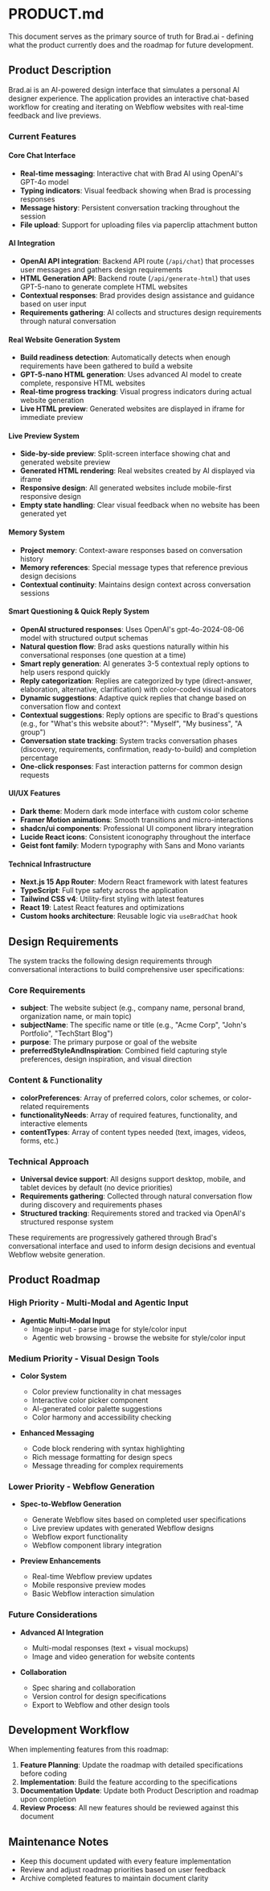 # PRODUCT.md

This document serves as the primary source of truth for Brad.ai - defining what the product currently does and the roadmap for future development.

## Product Description

Brad.ai is an AI-powered design interface that simulates a personal AI designer experience. The application provides an interactive chat-based workflow for creating and iterating on Webflow websites with real-time feedback and live previews.

### Current Features

#### Core Chat Interface
- **Real-time messaging**: Interactive chat with Brad AI using OpenAI's GPT-4o model
- **Typing indicators**: Visual feedback showing when Brad is processing responses
- **Message history**: Persistent conversation tracking throughout the session
- **File upload**: Support for uploading files via paperclip attachment button

#### AI Integration
- **OpenAI API integration**: Backend API route (`/api/chat`) that processes user messages and gathers design requirements
- **HTML Generation API**: Backend route (`/api/generate-html`) that uses GPT-5-nano to generate complete HTML websites
- **Contextual responses**: Brad provides design assistance and guidance based on user input
- **Requirements gathering**: AI collects and structures design requirements through natural conversation

#### Real Website Generation System
- **Build readiness detection**: Automatically detects when enough requirements have been gathered to build a website
- **GPT-5-nano HTML generation**: Uses advanced AI model to create complete, responsive HTML websites
- **Real-time progress tracking**: Visual progress indicators during actual website generation
- **Live HTML preview**: Generated websites are displayed in iframe for immediate preview

#### Live Preview System
- **Side-by-side preview**: Split-screen interface showing chat and generated website preview
- **Generated HTML rendering**: Real websites created by AI displayed via iframe
- **Responsive design**: All generated websites include mobile-first responsive design
- **Empty state handling**: Clear visual feedback when no website has been generated yet

#### Memory System
- **Project memory**: Context-aware responses based on conversation history
- **Memory references**: Special message types that reference previous design decisions
- **Contextual continuity**: Maintains design context across conversation sessions

#### Smart Questioning & Quick Reply System
- **OpenAI structured responses**: Uses OpenAI's gpt-4o-2024-08-06 model with structured output schemas
- **Natural question flow**: Brad asks questions naturally within his conversational responses (one question at a time)
- **Smart reply generation**: AI generates 3-5 contextual reply options to help users respond quickly
- **Reply categorization**: Replies are categorized by type (direct-answer, elaboration, alternative, clarification) with color-coded visual indicators
- **Dynamic suggestions**: Adaptive quick replies that change based on conversation flow and context
- **Contextual suggestions**: Reply options are specific to Brad's questions (e.g., for "What's this website about?": "Myself", "My business", "A group")
- **Conversation state tracking**: System tracks conversation phases (discovery, requirements, confirmation, ready-to-build) and completion percentage
- **One-click responses**: Fast interaction patterns for common design requests

#### UI/UX Features
- **Dark theme**: Modern dark mode interface with custom color scheme
- **Framer Motion animations**: Smooth transitions and micro-interactions
- **shadcn/ui components**: Professional UI component library integration
- **Lucide React icons**: Consistent iconography throughout the interface
- **Geist font family**: Modern typography with Sans and Mono variants

#### Technical Infrastructure
- **Next.js 15 App Router**: Modern React framework with latest features
- **TypeScript**: Full type safety across the application
- **Tailwind CSS v4**: Utility-first styling with latest features
- **React 19**: Latest React features and optimizations
- **Custom hooks architecture**: Reusable logic via `useBradChat` hook

## Design Requirements

The system tracks the following design requirements through conversational interactions to build comprehensive user specifications:

### Core Requirements
- **subject**: The website subject (e.g., company name, personal brand, organization name, or main topic)
- **subjectName**: The specific name or title (e.g., "Acme Corp", "John's Portfolio", "TechStart Blog")
- **purpose**: The primary purpose or goal of the website
- **preferredStyleAndInspiration**: Combined field capturing style preferences, design inspiration, and visual direction

### Content & Functionality
- **colorPreferences**: Array of preferred colors, color schemes, or color-related requirements
- **functionalityNeeds**: Array of required features, functionality, and interactive elements
- **contentTypes**: Array of content types needed (text, images, videos, forms, etc.)

### Technical Approach
- **Universal device support**: All designs support desktop, mobile, and tablet devices by default (no device priorities)
- **Requirements gathering**: Collected through natural conversation flow during discovery and requirements phases
- **Structured tracking**: Requirements stored and tracked via OpenAI's structured response system

These requirements are progressively gathered through Brad's conversational interface and used to inform design decisions and eventual Webflow website generation.

## Product Roadmap

### High Priority - Multi-Modal and Agentic Input

- **Agentic Multi-Modal Input**
  - Image input - parse image for style/color input
  - Agentic web browsing - browse the website for style/color input

### Medium Priority - Visual Design Tools

- **Color System**
  - Color preview functionality in chat messages
  - Interactive color picker component
  - AI-generated color palette suggestions
  - Color harmony and accessibility checking

- **Enhanced Messaging**
  - Code block rendering with syntax highlighting
  - Rich message formatting for design specs
  - Message threading for complex requirements

### Lower Priority - Webflow Generation

- **Spec-to-Webflow Generation**
  - Generate Webflow sites based on completed user specifications
  - Live preview updates with generated Webflow designs
  - Webflow export functionality
  - Webflow component library integration

- **Preview Enhancements**
  - Real-time Webflow preview updates
  - Mobile responsive preview modes
  - Basic Webflow interaction simulation

### Future Considerations

- **Advanced AI Integration**
  - Multi-modal responses (text + visual mockups)
  - Image and video generation for website contents

- **Collaboration**
  - Spec sharing and collaboration
  - Version control for design specifications
  - Export to Webflow and other design tools

## Development Workflow

When implementing features from this roadmap:

1. **Feature Planning**: Update the roadmap with detailed specifications before coding
2. **Implementation**: Build the feature according to the specifications
3. **Documentation Update**: Update both Product Description and roadmap upon completion
4. **Review Process**: All new features should be reviewed against this document

## Maintenance Notes

- Keep this document updated with every feature implementation
- Review and adjust roadmap priorities based on user feedback
- Archive completed features to maintain document clarity
